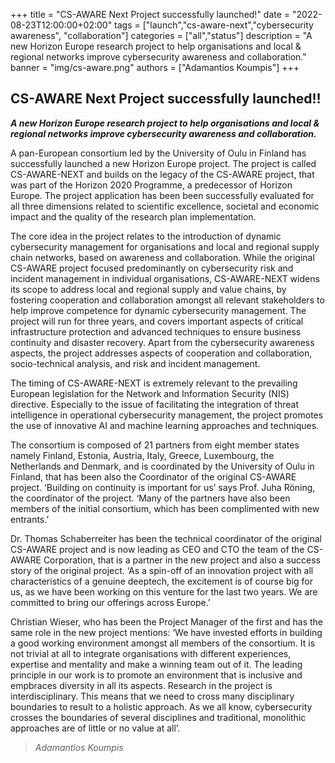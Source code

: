+++
title = "CS-AWARE Next Project successfully launched!"
date = "2022-08-23T12:00:00+02:00"
tags = ["launch","cs-aware-next","cybersecurity awareness", "collaboration"]
categories = ["all","status"]
description = "A new Horizon Europe research project to help organisations and local & regional networks improve cybersecurity awareness and collaboration."
banner = "img/cs-aware.png"
authors = ["Adamantios Koumpis"]
+++

## CS-AWARE Next Project successfully launched!!

***A new Horizon Europe research project to help organisations and local & regional networks improve cybersecurity awareness and collaboration.***

A pan-European consortium led by the University of Oulu in Finland has successfully launched a new Horizon Europe project. The project is called CS-AWARE-NEXT and builds on the legacy of the CS-AWARE project, that was part of the Horizon 2020 Programme, a predecessor of Horizon Europe.
The project application has been been successfully evaluated for all three dimensions related to scientific excellence, societal and economic impact and the quality of the research plan implementation.

The core idea in the project relates to the introduction of dynamic cybersecurity management for organisations and local and regional supply chain networks, based on awareness and collaboration. 
While the original CS-AWARE project focused predominantly on cybersecurity risk and incident management in individual organisations, CS-AWARE-NEXT widens its scope to address local and regional supply and value chains, by fostering cooperation and collaboration amongst all relevant stakeholders to help improve competence for dynamic cybersecurity management.
The project will run for three years, and covers important aspects of critical infrastructure protection and advanced techniques to ensure business continuity and disaster recovery. Apart from the cybersecurity awareness aspects, the project addresses aspects of cooperation and collaboration, socio-technical analysis, and risk and incident management.

The timing of CS-AWARE-NEXT is extremely relevant to the prevailing European legislation for the Network and Information Security (NIS) directive. Especially to the issue of facilitating the integration of threat intelligence in operational cybersecurity management, the project promotes the use of innovative AI and machine learning approaches and techniques.

The consortium is composed of 21 partners from eight member states namely Finland, Estonia, Austria, Italy, Greece, Luxembourg, the Netherlands and Denmark, and is coordinated by the University of Oulu in Finland, that has been also the Coordinator of the original CS-AWARE project. ‘Building on continuity is important for us’ says Prof. Juha Röning, the coordinator of the project. ‘Many of the partners have also been members of the initial consortium, which has been complimented with new entrants.’

Dr. Thomas Schaberreiter has been the technical coordinator of the original CS-AWARE project and is now leading as CEO and CTO the team of the CS-AWARE Corporation, that is a partner in the new project and also a success story of the original project. ‘As a spin-off of an innovation project with all characteristics of a genuine deeptech, the excitement is of course big for us, as we have been working on this venture for the last two years. We are committed to bring our offerings across Europe.’

Christian Wieser, who has been the Project Manager of the first and has the same role in the new project mentions: ‘We have invested efforts in building a good working environment amongst all members of the consortium. It is not trivial at all to integrate organisations with different experiences, expertise and mentality and make a winning team out of it. The leading principle in our work is to promote an environment that is inclusive and empbraces diversity in all its aspects. Research in the project is interdisciplinary. This means that we need to cross many disciplinary boundaries to result to a holistic approach. As we all know, cybersecurity crosses the boundaries of several disciplines and traditional, monolithic approaches are of little or no value at all’.



> *Adamantios Koumpis*